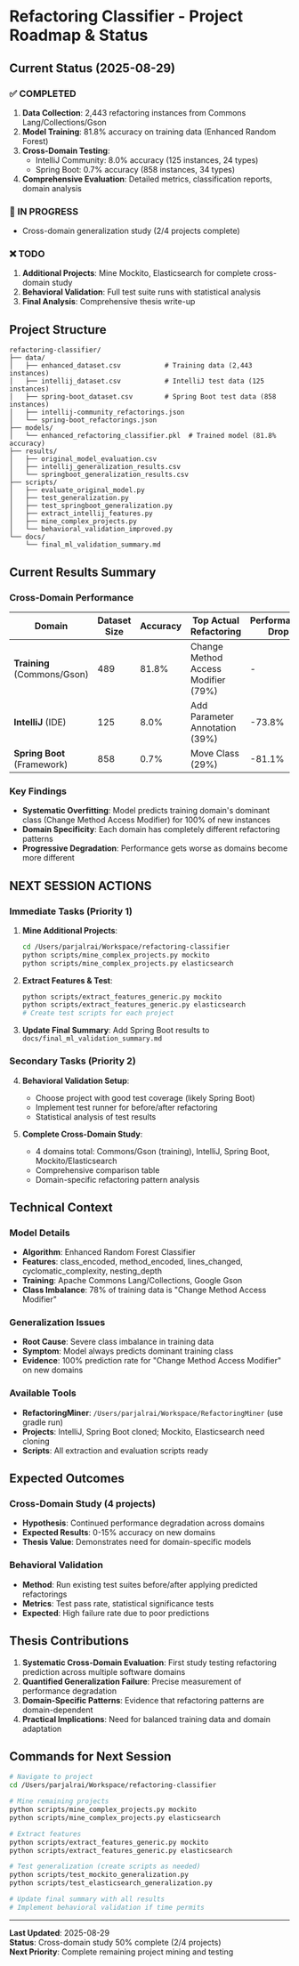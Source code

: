 # Refactoring Classifier - Project Roadmap & Status

## Current Status (2025-08-29)

### ✅ COMPLETED
1. **Data Collection**: 2,443 refactoring instances from Commons Lang/Collections/Gson
2. **Model Training**: 81.8% accuracy on training data (Enhanced Random Forest)
3. **Cross-Domain Testing**: 
   - IntelliJ Community: 8.0% accuracy (125 instances, 24 types)
   - Spring Boot: 0.7% accuracy (858 instances, 34 types)
4. **Comprehensive Evaluation**: Detailed metrics, classification reports, domain analysis

### 🔄 IN PROGRESS
- Cross-domain generalization study (2/4 projects complete)

### ❌ TODO
1. **Additional Projects**: Mine Mockito, Elasticsearch for complete cross-domain study
2. **Behavioral Validation**: Full test suite runs with statistical analysis
3. **Final Analysis**: Comprehensive thesis write-up

## Project Structure

```
refactoring-classifier/
├── data/
│   ├── enhanced_dataset.csv           # Training data (2,443 instances)
│   ├── intellij_dataset.csv           # IntelliJ test data (125 instances)
│   ├── spring-boot_dataset.csv        # Spring Boot test data (858 instances)
│   ├── intellij-community_refactorings.json
│   └── spring-boot_refactorings.json
├── models/
│   └── enhanced_refactoring_classifier.pkl  # Trained model (81.8% accuracy)
├── results/
│   ├── original_model_evaluation.csv
│   ├── intellij_generalization_results.csv
│   └── springboot_generalization_results.csv
├── scripts/
│   ├── evaluate_original_model.py
│   ├── test_generalization.py
│   ├── test_springboot_generalization.py
│   ├── extract_intellij_features.py
│   ├── mine_complex_projects.py
│   └── behavioral_validation_improved.py
└── docs/
    └── final_ml_validation_summary.md
```

## Current Results Summary

### Cross-Domain Performance
| Domain | Dataset Size | Accuracy | Top Actual Refactoring | Performance Drop |
|--------|-------------|----------|------------------------|------------------|
| **Training** (Commons/Gson) | 489 | 81.8% | Change Method Access Modifier (79%) | - |
| **IntelliJ** (IDE) | 125 | 8.0% | Add Parameter Annotation (39%) | -73.8% |
| **Spring Boot** (Framework) | 858 | 0.7% | Move Class (29%) | -81.1% |

### Key Findings
- **Systematic Overfitting**: Model predicts training domain's dominant class (Change Method Access Modifier) for 100% of new instances
- **Domain Specificity**: Each domain has completely different refactoring patterns
- **Progressive Degradation**: Performance gets worse as domains become more different

## NEXT SESSION ACTIONS

### Immediate Tasks (Priority 1)
1. **Mine Additional Projects**:
   ```bash
   cd /Users/parjalrai/Workspace/refactoring-classifier
   python scripts/mine_complex_projects.py mockito
   python scripts/mine_complex_projects.py elasticsearch
   ```

2. **Extract Features & Test**:
   ```bash
   python scripts/extract_features_generic.py mockito
   python scripts/extract_features_generic.py elasticsearch
   # Create test scripts for each project
   ```

3. **Update Final Summary**: Add Spring Boot results to `docs/final_ml_validation_summary.md`

### Secondary Tasks (Priority 2)
4. **Behavioral Validation Setup**:
   - Choose project with good test coverage (likely Spring Boot)
   - Implement test runner for before/after refactoring
   - Statistical analysis of test results

5. **Complete Cross-Domain Study**:
   - 4 domains total: Commons/Gson (training), IntelliJ, Spring Boot, Mockito/Elasticsearch
   - Comprehensive comparison table
   - Domain-specific refactoring pattern analysis

## Technical Context

### Model Details
- **Algorithm**: Enhanced Random Forest Classifier
- **Features**: class_encoded, method_encoded, lines_changed, cyclomatic_complexity, nesting_depth
- **Training**: Apache Commons Lang/Collections, Google Gson
- **Class Imbalance**: 78% of training data is "Change Method Access Modifier"

### Generalization Issues
- **Root Cause**: Severe class imbalance in training data
- **Symptom**: Model always predicts dominant training class
- **Evidence**: 100% prediction rate for "Change Method Access Modifier" on new domains

### Available Tools
- **RefactoringMiner**: `/Users/parjalrai/Workspace/RefactoringMiner` (use gradle run)
- **Projects**: IntelliJ, Spring Boot cloned; Mockito, Elasticsearch need cloning
- **Scripts**: All extraction and evaluation scripts ready

## Expected Outcomes

### Cross-Domain Study (4 projects)
- **Hypothesis**: Continued performance degradation across domains
- **Expected Results**: 0-15% accuracy on new domains
- **Thesis Value**: Demonstrates need for domain-specific models

### Behavioral Validation
- **Method**: Run existing test suites before/after applying predicted refactorings
- **Metrics**: Test pass rate, statistical significance tests
- **Expected**: High failure rate due to poor predictions

## Thesis Contributions
1. **Systematic Cross-Domain Evaluation**: First study testing refactoring prediction across multiple software domains
2. **Quantified Generalization Failure**: Precise measurement of performance degradation
3. **Domain-Specific Patterns**: Evidence that refactoring patterns are domain-dependent
4. **Practical Implications**: Need for balanced training data and domain adaptation

## Commands for Next Session

```bash
# Navigate to project
cd /Users/parjalrai/Workspace/refactoring-classifier

# Mine remaining projects
python scripts/mine_complex_projects.py mockito
python scripts/mine_complex_projects.py elasticsearch

# Extract features
python scripts/extract_features_generic.py mockito
python scripts/extract_features_generic.py elasticsearch

# Test generalization (create scripts as needed)
python scripts/test_mockito_generalization.py
python scripts/test_elasticsearch_generalization.py

# Update final summary with all results
# Implement behavioral validation if time permits
```

---
**Last Updated**: 2025-08-29  
**Status**: Cross-domain study 50% complete (2/4 projects)  
**Next Priority**: Complete remaining project mining and testing
